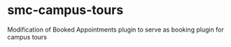 # smc-campus-tours
Modification of Booked Appointments plugin to serve as booking plugin for campus tours
